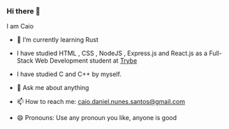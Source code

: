 <link rel="stylesheet" href="https://cdn.jsdelivr.net/gh/devicons/devicon@v2.15.1/devicon.min.css">

### Hi there 👋
I am Caio

- 🌱 I’m currently learning Rust <i class="devicon-rust-plain colored"></i>

- I have studied HTML 
            <i class="devicon-html5-plain colored"></i>
          , CSS 
            <i class="devicon-css3-plain colored"></i>
          , NodeJS 
            <i class="devicon-nodejs-plain colored"></i>
          , Express.js 
            <i class="devicon-express-original colored"></i>
          and  React.js
            <i class="devicon-react-original colored"></i>
          as a Full-Stack Web Development student at [Trybe](http://betrybe.com)

- I have studied C
            <i class="devicon-c-plain colored"></i>
          and C++
            <i class="devicon-cplusplus-plain colored"></i>
          by myself.

- 💬 Ask me about anything

- 📫 How to reach me: 
 caio.daniel.nunes.santos@gmail.com

- 😄 Pronouns: Use any pronoun you like, anyone is good
